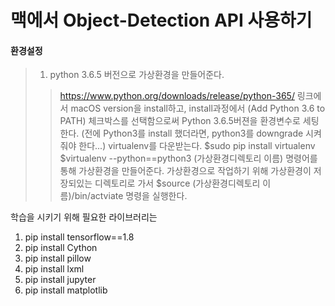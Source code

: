 
# 맥에서 Object-Detection API 사용하기

####  환경설정

>  1. python 3.6.5 버전으로 가상환경을 만들어준다.
>   >  https://www.python.org/downloads/release/python-365/ 링크에서 macOS version을 install하고, 
install과정에서 (Add Python 3.6 to PATH) 체크박스를 선택함으로써 Python 3.6.5버젼을 환경변수로 세팅한다. (전에 Python3를 install 했더라면, python3를 downgrade 시켜줘야 한다...)
>   >  virtualenv를 다운받는다. $sudo pip install virtualenv
>   >  $virtualenv --python==python3 (가상환경디렉토리 이름)  명령어를 통해 가상환경을 만들어준다.
>   >  가상환경으로 작업하기 위해 가상환경이 저장되있는 디렉토리로 가서  $source (가상환경디렉토리 이름)/bin/actviate 명령을 실행한다.




학습을 시키기 위해 필요한 라이브러리는
1. pip install tensorflow==1.8
2. pip install Cython
3. pip install pillow
4. pip install lxml
5. pip install jupyter
6. pip install matplotlib

